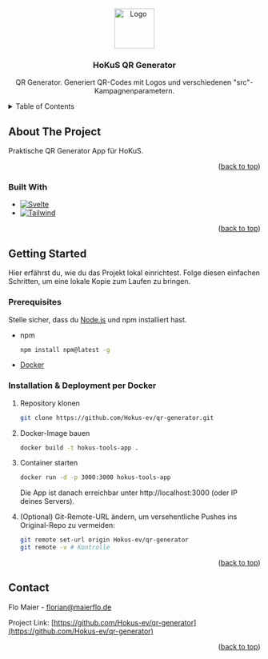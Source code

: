 <!-- Improved compatibility of back to top link: See: https://github.com/othneildrew/Best-README-Template/pull/73 -->

<a id="readme-top"></a>

<!-- PROJECT SHIELDS -->
<!--
*** I'm using markdown "reference style" links for readability.
*** Reference links are enclosed in brackets [ ] instead of parentheses ( ).
*** See the bottom of this document for the declaration of the reference variables
*** for contributors-url, forks-url, etc. This is an optional, concise syntax you may use.
*** https://www.markdownguide.org/basic-syntax/#reference-style-links
-->
<!-- [![Contributors][contributors-shield]][contributors-url]
[![Forks][forks-shield]][forks-url]
[![Stargazers][stars-shield]][stars-url]
[![Issues][issues-shield]][issues-url] -->
<!-- [![project_license][license-shield]][license-url] -->
<!-- [![LinkedIn][linkedin-shield]][linkedin-url] -->

<!-- PROJECT LOGO -->
<br />
<div align="center">
  <a href="https://github.com/Hokus-ev/qr-generator">
    <img src="static/logo_.png" alt="Logo" width="80" height="80">
  </a>

<h3 align="center">HoKuS QR Generator</h3>

  <p align="center">
    QR Generator.
    Generiert QR-Codes mit Logos und verschiedenen "src"-Kampagnenparametern.
    <!-- <br /> -->
    <!-- <a href="https://github.com/Hokus-ev/qr-generator"><strong>Explore the docs »</strong></a> -->
    <!-- <br /> -->
    <!-- <br /> -->
    <!-- <a href="https://github.com/Hokus-ev/qr-generator">View Demo</a> -->
    <!-- &middot; -->
    <!-- <a href="https://github.com/Hokus-ev/qr-generator/issues/new?labels=bug&template=bug-report---.md">Report Bug</a> -->
    <!-- &middot; -->
    <!-- <a href="https://github.com/Hokus-ev/qr-generator/issues/new?labels=enhancement&template=feature-request---.md">Request Feature</a> -->
  </p>
</div>

<!-- TABLE OF CONTENTS -->
<details>
  <summary>Table of Contents</summary>
  <ol>
    <li>
      <a href="#about-the-project">About The Project</a>
      <ul>
        <li><a href="#built-with">Built With</a></li>
      </ul>
    </li>
    <li>
      <a href="#getting-started">Getting Started</a>
      <ul>
        <li><a href="#prerequisites">Prerequisites</a></li>
        <li><a href="#installation--deployment-per-docker">Installation & Deployment per Docker</a></li>
      </ul>
    </li>
    <li><a href="#contact">Contact</a></li>
  </ol>
</details>

<!-- ABOUT THE PROJECT -->

## About The Project

<!-- [![Product Name Screen Shot][product-screenshot]](https://example.com) -->

Praktische QR Generator App für HoKuS.

<p align="right">(<a href="#readme-top">back to top</a>)</p>

### Built With

- [![Svelte][Svelte.dev]][Svelte-url]
- [![Tailwind][TailwindCSS]][Tailwind-url]

<p align="right">(<a href="#readme-top">back to top</a>)</p>

<!-- GETTING STARTED -->

## Getting Started

Hier erfährst du, wie du das Projekt lokal einrichtest. Folge diesen einfachen Schritten, um eine lokale Kopie zum Laufen zu bringen.

### Prerequisites

Stelle sicher, dass du [Node.js](https://nodejs.org/) und npm installiert hast.

- npm
  ```sh
  npm install npm@latest -g
  ```
- [Docker](https://www.docker.com/get-started/)

### Installation & Deployment per Docker

1. Repository klonen
   ```sh
   git clone https://github.com/Hokus-ev/qr-generator.git
   ```
2. Docker-Image bauen
   ```sh
   docker build -t hokus-tools-app .
   ```
3. Container starten

   ```sh
   docker run -d -p 3000:3000 hokus-tools-app
   ```

   Die App ist danach erreichbar unter http://localhost:3000 (oder IP deines Servers).

4. (Optional) Git-Remote-URL ändern, um versehentliche Pushes ins Original-Repo zu vermeiden:
   ```sh
   git remote set-url origin Hokus-ev/qr-generator
   git remote -v # Kontrolle
   ```

<p align="right">(<a href="#readme-top">back to top</a>)</p>

<!-- CONTACT -->

## Contact

Flo Maier - florian@maierflo.de

Project Link: [https://github.com/Hokus-ev/qr-generator](https://github.com/Hokus-ev/qr-generator)

<p align="right">(<a href="#readme-top">back to top</a>)</p>

<!-- MARKDOWN LINKS & IMAGES -->
<!-- https://www.markdownguide.org/basic-syntax/#reference-style-links -->

[contributors-shield]: https://img.shields.io/github/contributors/Hokus-ev/qr-generator.svg?style=for-the-badge
[contributors-url]: https://github.com/Hokus-ev/qr-generator/graphs/contributors
[forks-shield]: https://img.shields.io/github/forks/Hokus-ev/qr-generator.svg?style=for-the-badge
[forks-url]: https://github.com/Hokus-ev/qr-generator/network/members
[stars-shield]: https://img.shields.io/github/stars/Hokus-ev/qr-generator.svg?style=for-the-badge
[stars-url]: https://github.com/Hokus-ev/qr-generator/stargazers
[issues-shield]: https://img.shields.io/github/issues/Hokus-ev/qr-generator.svg?style=for-the-badge
[issues-url]: https://github.com/Hokus-ev/qr-generator/issues
[license-shield]: https://img.shields.io/github/license/Hokus-ev/qr-generator.svg?style=for-the-badge
[license-url]: https://github.com/Hokus-ev/qr-generator/blob/master/LICENSE.txt
[Svelte.dev]: https://img.shields.io/badge/Svelte-4A4A55?style=for-the-badge&logo=svelte&logoColor=FF3E00
[Svelte-url]: https://svelte.dev/
[TailwindCSS]: https://img.shields.io/badge/tailwindcss-38B2AC?style=for-the-badge&logo=tailwind-css&logoColor=white
[Tailwind-url]: https://tailwindcss.com/
